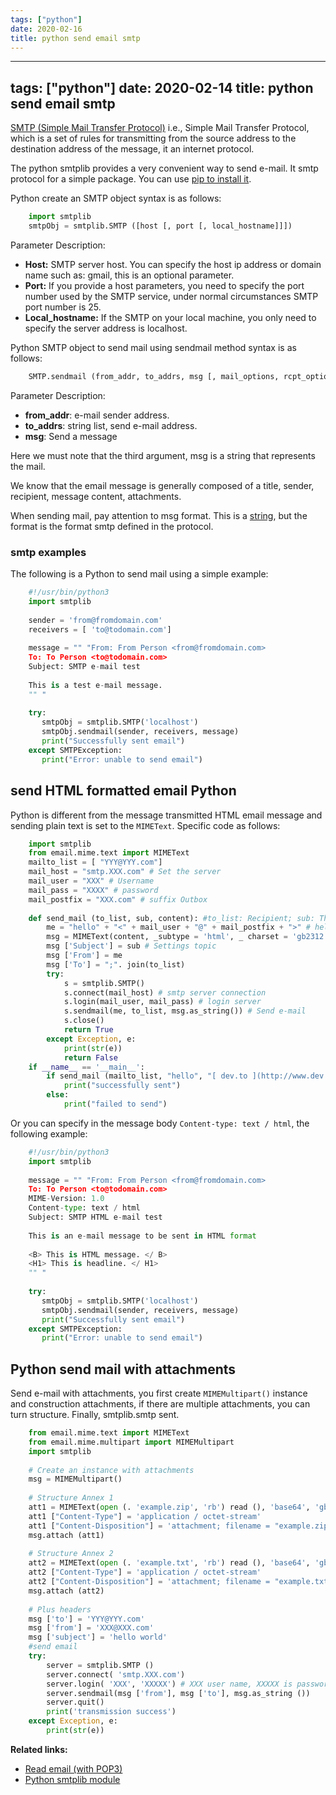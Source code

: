 ```yaml
---
tags: ["python"]
date: 2020-02-16
title: python send email smtp
---
```

---
tags: ["python"]
date: 2020-02-14
title: python send email smtp
---
[SMTP (Simple Mail Transfer Protocol)](https://en.wikipedia.org/wiki/Simple_Mail_Transfer_Protocol) i.e., Simple Mail Transfer Protocol, which is a set of rules for transmitting from the source address to the destination address of the message, it an internet protocol.

The python smtplib provides a very convenient way to send e-mail. It smtp protocol for a simple package. You can use [pip to install it](https://pythonbasics.org/how-to-use-pip-and-pypi/).

Python create an SMTP object syntax is as follows:

```python
    import smtplib    
    smtpObj = smtplib.SMTP ([host [, port [, local_hostname]]])
```

Parameter Description:

* **Host:** SMTP server host. You can specify the host ip address or domain name such as: gmail, this is an optional parameter.
* **Port:** If you provide a host parameters, you need to specify the port number used by the SMTP service, under normal circumstances SMTP port number is 25.
* **Local_hostname:** If the SMTP on your local machine, you only need to specify the server address is localhost.

Python SMTP object to send mail using sendmail method syntax is as follows:

```python
    SMTP.sendmail (from_addr, to_addrs, msg [, mail_options, rcpt_options]
```

Parameter Description:

* **from_addr**: e-mail sender address.
* **to_addrs**: string list, send e-mail address.
* **msg**: Send a message

Here we must note that the third argument, msg is a string that represents the mail. 

We know that the email message is generally composed of a title, sender, recipient, message content, attachments. 

When sending mail, pay attention to msg format. This is a [string](https://pythonbasics.org/strings/), but the format is the format smtp defined in the protocol.

### smtp examples

The following is a Python to send mail using a simple example:

```python
    #!/usr/bin/python3
    import smtplib
    
    sender = 'from@fromdomain.com'
    receivers = [ 'to@todomain.com']
    
    message = "" "From: From Person <from@fromdomain.com>
    To: To Person <to@todomain.com>
    Subject: SMTP e-mail test
    
    This is a test e-mail message.
    "" "
    
    try:
       smtpObj = smtplib.SMTP('localhost')
       smtpObj.sendmail(sender, receivers, message)
       print("Successfully sent email")
    except SMTPException:
       print("Error: unable to send email")
```

##  send HTML formatted email Python

Python is different from the message transmitted HTML email message and sending plain text is set to the `MIMEText`. Specific code as follows:
```python
    import smtplib
    from email.mime.text import MIMEText
    mailto_list = [ "YYY@YYY.com"]
    mail_host = "smtp.XXX.com" # Set the server
    mail_user = "XXX" # Username
    mail_pass = "XXXX" # password
    mail_postfix = "XXX.com" # suffix Outbox
      
    def send_mail (to_list, sub, content): #to_list: Recipient; sub: Theme; content: the content of the message
        me = "hello" + "<" + mail_user + "@" + mail_postfix + ">" # hello herein can be arbitrarily set, on receipt, in accordance with the setting display
        msg = MIMEText(content, _subtype = 'html', _ charset = 'gb2312') # create an instance, the message format provided here html
        msg ['Subject'] = sub # Settings topic
        msg ['From'] = me
        msg ['To'] = ";". join(to_list)
        try:
            s = smtplib.SMTP()
            s.connect(mail_host) # smtp server connection
            s.login(mail_user, mail_pass) # login server
            s.sendmail(me, to_list, msg.as_string()) # Send e-mail
            s.close()
            return True
        except Exception, e:
            print(str(e))
            return False
    if __name__ == '__main__':
        if send_mail (mailto_list, "hello", "[ dev.to ](http://www.dev.to/)"):
            print("successfully sent")
        else:
            print("failed to send")
```

Or you can specify in the message body `Content-type: text / html`, the following example:

```python
    #!/usr/bin/python3
    import smtplib
    
    message = "" "From: From Person <from@fromdomain.com>
    To: To Person <to@todomain.com>
    MIME-Version: 1.0
    Content-type: text / html
    Subject: SMTP HTML e-mail test
    
    This is an e-mail message to be sent in HTML format
    
    <B> This is HTML message. </ B>
    <H1> This is headline. </ H1>
    "" "
    
    try:
       smtpObj = smtplib.SMTP('localhost')
       smtpObj.sendmail(sender, receivers, message)
       print("Successfully sent email")
    except SMTPException:
       print("Error: unable to send email")
```

## Python send mail with attachments

Send e-mail with attachments, you first create `MIMEMultipart()` instance and construction attachments, if there are multiple attachments, you can turn structure. Finally, smtplib.smtp sent.

```python
    from email.mime.text import MIMEText
    from email.mime.multipart import MIMEMultipart
    import smtplib
    
    # Create an instance with attachments
    msg = MIMEMultipart()
    
    # Structure Annex 1
    att1 = MIMEText(open (. 'example.zip', 'rb') read (), 'base64', 'gb2312')
    att1 ["Content-Type"] = 'application / octet-stream'
    att1 ["Content-Disposition"] = 'attachment; filename = "example.zip"' # where filename can be any write, write what name, what name appears in the message
    msg.attach (att1)
    
    # Structure Annex 2
    att2 = MIMEText(open (. 'example.txt', 'rb') read (), 'base64', 'gb2312')
    att2 ["Content-Type"] = 'application / octet-stream'
    att2 ["Content-Disposition"] = 'attachment; filename = "example.txt"'
    msg.attach (att2)
    
    # Plus headers
    msg ['to'] = 'YYY@YYY.com'
    msg ['from'] = 'XXX@XXX.com'
    msg ['subject'] = 'hello world'
    #send email
    try:
        server = smtplib.SMTP ()
        server.connect( 'smtp.XXX.com')
        server.login( 'XXX', 'XXXXX') # XXX user name, XXXXX is password
        server.sendmail(msg ['from'], msg ['to'], msg.as_string ())
        server.quit()
        print('transmission success')
    except Exception, e:
        print(str(e))
```

**Related links:**
* [Read email (with POP3)](https://pythonspot.com/read-email-pop3/)
* [Python smtplib module](https://docs.python.org/3.8/library/smtplib.html)

